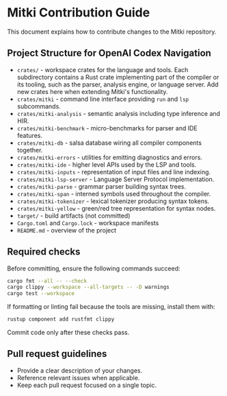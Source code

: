 # Mitki Contribution Guide

This document explains how to contribute changes to the Mitki repository.

## Project Structure for OpenAI Codex Navigation

- `crates/` - workspace crates for the language and tools. Each subdirectory
  contains a Rust crate implementing part of the compiler or its tooling, such
  as the parser, analysis engine, or language server. Add new crates here when
  extending Mitki's functionality.
- `crates/mitki` - command line interface providing `run` and `lsp` subcommands.
- `crates/mitki-analysis` - semantic analysis including type inference and HIR.
- `crates/mitki-benchmark` - micro-benchmarks for parser and IDE features.
- `crates/mitki-db` - salsa database wiring all compiler components together.
- `crates/mitki-errors` - utilities for emitting diagnostics and errors.
- `crates/mitki-ide` - higher level APIs used by the LSP and tools.
- `crates/mitki-inputs` - representation of input files and line indexing.
- `crates/mitki-lsp-server` - Language Server Protocol implementation.
- `crates/mitki-parse` - grammar parser building syntax trees.
- `crates/mitki-span` - interned symbols used throughout the compiler.
- `crates/mitki-tokenizer` - lexical tokenizer producing syntax tokens.
- `crates/mitki-yellow` - green/red tree representation for syntax nodes.
- `target/` - build artifacts (not committed)
- `Cargo.toml` and `Cargo.lock` - workspace manifests
- `README.md` - overview of the project


## Required checks

Before committing, ensure the following commands succeed:

```bash
cargo fmt --all -- --check
cargo clippy --workspace --all-targets -- -D warnings
cargo test --workspace
```

If formatting or linting fail because the tools are missing, install them with:

```bash
rustup component add rustfmt clippy
```

Commit code only after these checks pass.

## Pull request guidelines

- Provide a clear description of your changes.
- Reference relevant issues when applicable.
- Keep each pull request focused on a single topic.

